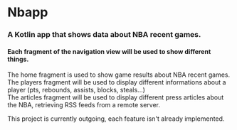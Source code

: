 # Nbapp
### A Kotlin app that shows data about NBA recent games.

#### Each fragment of the navigation view will be used to show different things.

The home fragment is used to show game results about NBA recent games.  
The players fragment will be used to display different informations about a player (pts, rebounds, assists, blocks, steals...)  
The articles fragment will be used to display different press articles about the NBA, retrieving RSS feeds from a remote server.  

This project is currently outgoing, each feature isn't already implemented.
